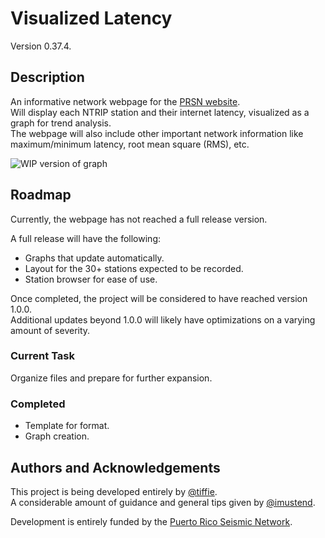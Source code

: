 # Visualized Latency
Version 0.37.4.


## Description

An informative network webpage for the [PRSN website](https://redsismica.uprm.edu/index.php).  
Will display each NTRIP station and their internet latency, visualized as a graph for trend analysis.  
The webpage will also include other important network information like maximum/minimum latency, root mean square (RMS), etc.

![WIP version of graph](https://github.com/tiffie1/prsn_webpage/assets/139599672/b4e60d4f-7bc4-4e04-bcde-8f8143c6dd7b)


## Roadmap

Currently, the webpage has not reached a full release version.  

A full release will have the following:
- Graphs that update automatically.
- Layout for the 30+ stations expected to be recorded.
- Station browser for ease of use.

Once completed, the project will be considered to have reached version 1.0.0.  
Additional updates beyond 1.0.0 will likely have optimizations on a varying amount of severity.


### Current Task

Organize files and prepare for further expansion.


### Completed

- Template for format.
- Graph creation.


## Authors and Acknowledgements
This project is being developed entirely by [@tiffie](https://github.com/tiffie1).  
A considerable amount of guidance and general tips given by [@imustend](https://github.com/imustend).  

Development is entirely funded by the [Puerto Rico Seismic Network](https://redsismica.uprm.edu/index.php).
